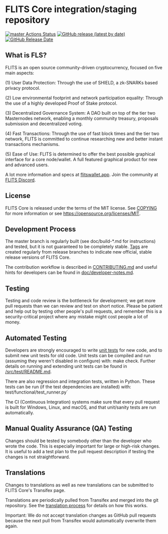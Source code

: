 FLITS Core integration/staging repository
=====================================

[![master Actions Status](https://github.com/flitsnode/flits-core/workflows/CI%20Actions%20for%20FLS/badge.svg)](https://github.com/flitsnode/flits-core/actions)
[![GitHub release (latest by date)](https://img.shields.io/github/v/release/flitsnode/flits-core?color=%235c4b7d&cacheSeconds=3600)](https://github.com/flitsnode/flits-core/releases)
[![GitHub Release Date](https://img.shields.io/github/release-date/flitsnode/flits-core?color=%235c4b7d&cacheSeconds=3600)](https://github.com/flitsnode/flits-core/releases)

## What is FLS?

FLITS is an open source community-driven cryptocurrency, focused on five main aspects:

(1) User Data Protection: Through the use of SHIELD, a zk-SNARKs based privacy protocol.

(2) Low environmental footprint and network participation equality: Through the use of a highly developed Proof of Stake protocol.

(3) Decentralized Governance System: A DAO built on top of the tier two Masternodes network, enabling a monthly community treasury, proposals submission and decentralized voting.

(4) Fast Transactions: Through the use of fast block times and the tier two network, FLITS is committed to continue researching new and better instant transactions mechanisms.

(5) Ease of Use: FLITS is determined to offer the best possible graphical interface for a core node/wallet. A full featured graphical product for new and advanced users.

A lot more information and specs at [flitswallet.app](https://www.flitswallet.app/). Join the community at [FLITS Discord](https://discordapp.com/invite/jzqVsJd).

## License
FLITS Core is released under the terms of the MIT license. See [COPYING](https://github.com/flitsnode/flits-core/blob/master/COPYING) for more information or see https://opensource.org/licenses/MIT.

## Development Process

The master branch is regularly built (see doc/build-*.md for instructions) and tested, but it is not guaranteed to be completely stable. [Tags](https://github.com/flitsnode/flits-core/tags) are created regularly from release branches to indicate new official, stable release versions of FLITS Core.

The contribution workflow is described in [CONTRIBUTING.md](https://github.com/flitsnode/flits-core/blob/master/CONTRIBUTING.md) and useful hints for developers can be found in [doc/developer-notes.md](https://github.com/flitsnode/flits-core/blob/master/doc/developer-notes.md).

## Testing

Testing and code review is the bottleneck for development; we get more pull requests than we can review and test on short notice. Please be patient and help out by testing other people's pull requests, and remember this is a security-critical project where any mistake might cost people a lot of money.

## Automated Testing

Developers are strongly encouraged to write [unit tests](https://github.com/flitsnode/flits-core/blob/master/src/test/README.md) for new code, and to submit new unit tests for old code. Unit tests can be compiled and run (assuming they weren't disabled in configure) with: make check. Further details on running and extending unit tests can be found in [/src/test/README.md](https://github.com/flitsnode/flits-core/blob/master/src/test/README.md).

There are also regression and integration tests, written in Python. These tests can be run (if the test dependencies are installed) with: test/functional/test_runner.py`

The CI (Continuous Integration) systems make sure that every pull request is built for Windows, Linux, and macOS, and that unit/sanity tests are run automatically.

## Manual Quality Assurance (QA) Testing

Changes should be tested by somebody other than the developer who wrote the code. This is especially important for large or high-risk changes. It is useful to add a test plan to the pull request description if testing the changes is not straightforward.

## Translations

Changes to translations as well as new translations can be submitted to FLITS Core's Transifex page.

Translations are periodically pulled from Transifex and merged into the git repository. See the [translation process](https://github.com/flitsnode/flits-core/blob/master/doc/translation_process.md) for details on how this works.

Important: We do not accept translation changes as GitHub pull requests because the next pull from Transifex would automatically overwrite them again.
